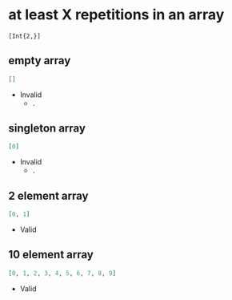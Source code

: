 # at least X repetitions in an array  
```jsbp
[Int{2,}]
```

## empty array
```json
[]
```
+ Invalid
    - `.`

## singleton array
```json
[0]
```
+ Invalid
    - `.`

## 2 element array
```json
[0, 1]
```
+ Valid

## 10 element array
```json
[0, 1, 2, 3, 4, 5, 6, 7, 8, 9]
```
+ Valid